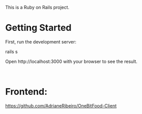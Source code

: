 This is a Ruby on Rails project.
# Getting Started

First, run the development server:

rails s


Open http://localhost:3000 with your browser to see the result.

<br>

# Frontend:
https://github.com/AdrianeRibeiro/OneBitFood-Client
